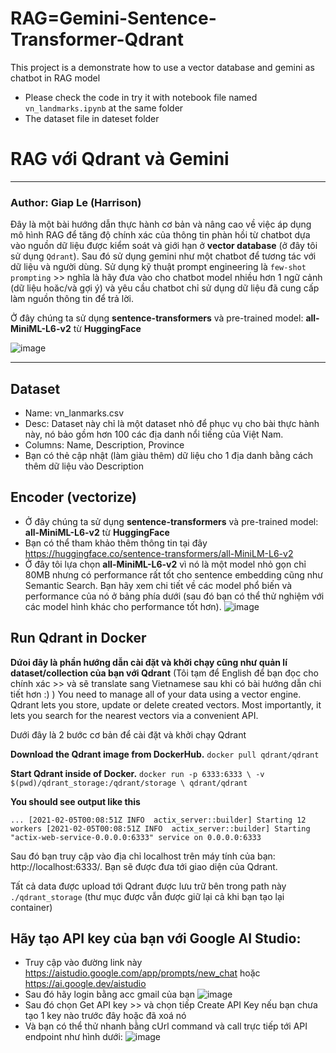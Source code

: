 # RAG=Gemini-Sentence-Transformer-Qdrant
This project is a demonstrate how to use a vector database and gemini as chatbot in RAG model
* Please check the code in try it with notebook file named `vn_landmarks.ipynb` at the same folder
* The dataset file in dateset folder

# RAG với Qdrant và Gemini
---------------------------
### Author: __Giap Le (Harrison)__
Đây là một bài hướng dẫn thực hành cơ bản và nâng cao về việc áp dụng mô hình RAG để tăng độ chính xác của thông tin phàn hồi từ chatbot dựa vào nguồn dữ liệu được kiểm soát và giới hạn ở __vector database__ (ở đây tôi sử dụng `Qdrant`).
Sau đó sử dụng gemini như một chatbot để tương tác với dữ liệu và người dùng.
Sử dụng kỹ thuật prompt engineering là `few-shot prompting` >> nghĩa là hãy đưa vào cho chatbot model nhiều hơn 1 ngữ cảnh (dữ liệu hoăc/và gợi ý)
và yêu cầu chatbot chỉ sử dụng dữ liệu đã cung cấp làm nguồn thông tin để trả lời.

Ở đây chúng ta sử dụng **sentence-transformers** và pre-trained model: **all-MiniML-L6-v2** từ __HuggingFace__

![image](https://github.com/giaplee/rag-gemini/assets/4475732/91f034d7-3155-4ded-845c-946818d69f79)

---------------------------
## Dataset
* Name: vn_lanmarks.csv
* Desc: Dataset này chỉ là một dataset nhỏ để phục vụ cho bài thực hành này, nó bảo gồm hơn 100 các địa danh nổi tiếng của Việt Nam.
* Columns: Name, Description, Province
* Bạn có thẻ cập nhật (làm giàu thêm) dữ liệu cho 1 địa danh bằng cách thêm dữ liệu vào Description

## Encoder (vectorize)
* Ở đây chúng ta sử dụng **sentence-transformers** và pre-trained model: **all-MiniML-L6-v2** từ __HuggingFace__
* Bạn có thể tham khảo thêm thông tin tại đây https://huggingface.co/sentence-transformers/all-MiniLM-L6-v2
* Ở đây tôi lựa chọn **all-MiniML-L6-v2** vì nó là một model nhỏ gọn chỉ 80MB nhưng có performance rất tốt cho sentence embedding
  cũng như Semantic Search. Bạn hãy xem chi tiết về các model phổ biến và performance của nó ở bảng phía dưới (sau đó bạn có thể thử nghiệm
  với các model hình khác cho performance tốt hơn).
![image](https://github.com/giaplee/rag-gemini/assets/4475732/8d13247a-01ff-44fb-b1c3-adb58e8530c4)

## Run Qdrant in Docker
**Dứoi đây là phần hướng dẫn cài đặt và khởi chạy cũng như quản lí dataset/collection của bạn với Qdrant**
(Tôi tạm để English để bạn đọc cho chính xác >> và sẽ translate sang Vietnamese sau khi có bài hướng dẫn chi tiết hơn :) )
You need to manage all of your data using a vector engine. Qdrant lets you store, update or delete created vectors. Most importantly, it lets you search for the nearest vectors via a convenient API.

Dưới đây là 2 bước cơ bản để cài đặt và khởi chạy Qdrant

__Download the Qdrant image from DockerHub.__
``docker pull qdrant/qdrant``

__Start Qdrant inside of Docker.__
``docker run -p 6333:6333 \
    -v $(pwd)/qdrant_storage:/qdrant/storage \
    qdrant/qdrant``

__You should see output like this__

`...
[2021-02-05T00:08:51Z INFO  actix_server::builder] Starting 12 workers
[2021-02-05T00:08:51Z INFO  actix_server::builder] Starting "actix-web-service-0.0.0.0:6333" service on 0.0.0.0:6333`

Sau đó bạn truy cập vào địa chỉ localhost trên máy tính của bạn: http://localhost:6333/. Bạn sẽ được đưa tới giao diện của Qdrant.

Tất cả data được upload tới Qdrant được lưu trữ bên trong path này `./qdrant_storage` (thư mục được vẫn được giữ lại cả khi bạn tạo lại container)

## Hãy tạo API key của bạn với Google AI Studio:
* Truy cập vào đường link này https://aistudio.google.com/app/prompts/new_chat hoặc https://ai.google.dev/aistudio
* Sau đó hãy login bằng acc gmail của bạn
 ![image](https://github.com/giaplee/rag-gemini/assets/4475732/9fc6f761-e0a3-48c4-a0e5-2d845dfe6b28)
* Sau đó chọn Get API key >> và chọn tiếp Create API Key nếu bạn chưa tạo 1 key nào trước đây hoặc đã xoá nó
* Và bạn có thể thử nhanh bằng cUrl command và call trực tiếp tới API endpoint như hình dưới:
  ![image](https://github.com/giaplee/rag-gemini/assets/4475732/238a764a-80b4-4287-a26a-20927168f6d2)
